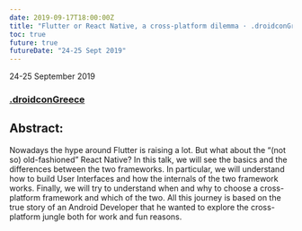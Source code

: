 ```yaml
---
date: 2019-09-17T18:00:00Z
title: "Flutter or React Native, a cross-platform dilemma · .droidconGreece"
toc: true
future: true
futureDate: "24-25 Sept 2019"
---
```


24-25 September 2019

### [.droidconGreece](https://droidcon.gr/portfolio/marco-gomiero/)

## Abstract:
Nowadays the hype around Flutter is raising a lot. But what about the “(not so) old-fashioned” React Native?
In this talk, we will see the basics and the differences between the two frameworks. In particular, we will understand how to build User Interfaces and how the internals of the two framework works. Finally, we will try to understand when and why to choose a cross-platform framework and which of the two.
All this journey is based on the true story of an Android Developer that he wanted to explore the cross-platform jungle both for work and fun reasons.